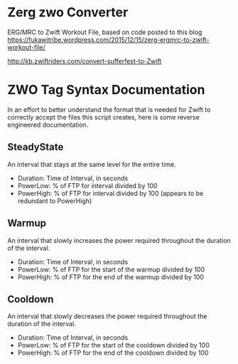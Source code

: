 # Zerg zwo Converter
ERG/MRC to Zwift Workout File, based on code posted to this blog https://fukawitribe.wordpress.com/2015/12/15/zerg-ergmrc-to-zwift-workout-file/

http://kb.zwiftriders.com/convert-sufferfest-to-Zwift

# ZWO Tag Syntax Documentation
In an effort to better understand the format that is needed for Zwift to correctly accept the files this script creates, here is some reverse engineered documentation.

## SteadyState
An interval that stays at the same level for the entire time.
  - Duration: Time of Interval, in seconds
  - PowerLow: % of FTP for interval divided by 100
  - PowerHigh: % of FTP for interval divided by 100 (appears to be redundant to PowerHigh)
  

## Warmup
An interval that slowly increases the power required throughout the duration of the interval.
  - Duration: Time of Interval, in seconds
  - PowerLow: % of FTP for the start of the warmup divided by 100
  - PowerHigh: % of FTP for the end of the warmup divided by 100

## Cooldown
An interval that slowly decreases the power required throughout the duration of the interval.
  - Duration: Time of Interval, in seconds
  - PowerLow: % of FTP for the start of the cooldown divided by 100
  - PowerHigh: % of FTP for the end of the cooldown divided by 100
